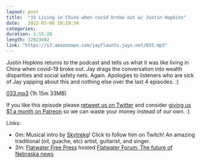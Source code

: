 ```yaml
---
layout: post
title:  "33 Living in China when covid broke out w/ Justin Hopkins"
date:   2022-03-06 18:20:34
categories: 
duration: 1:15:28
length: 32823682
link: "https://s3.amazonaws.com/jayflaunts.jays.net/033.mp3"
---
```


Justin Hopkins returns to the podcast and tells us what it was like living in China when covid-19
broke out. Jay drags the conversation into wealth disparities and social safety nets. Again.
Apologies to listeners who are sick of Jay yapping about this and nothing else over the last 4 episodes. :)

<a href="{{site.storage_url}}/033.mp3" target="_blank">033.mp3</a> (1h 15m 33MB)

If you like this episode please [retweet us on Twitter](https://twitter.com/jayflaunts)
and consider [giving us $1 a month on Patreon](https://www.patreon.com/jayflaunts)
so we can waste your money instead of our own. :)

Links:
* 0m: Musical intro by [Skytrekg](http://twitch.tv/skytrekg)! Click to follow him on Twitch! An amazing
traditional (oil, guache, etc) artist, guitarist, and singer.
* 2m: [Flatwater Free Press](https://flatwaterfreepress.org/) hosted
  [Flatwater Forum: The future of Nebraska news](https://flatwaterfreepress.org/flatwater-forum-the-future-of-nebraska-news/)


